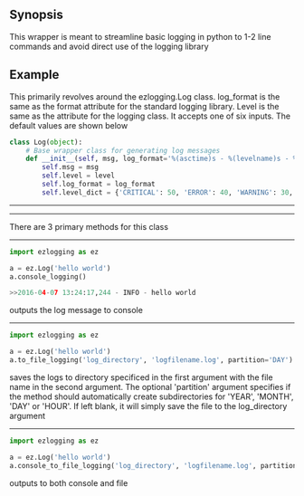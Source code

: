 ## Synopsis

This wrapper is meant to streamline basic logging in python to 1-2 line commands and avoid direct use of the logging
library

## Example

This primarily revolves around the ezlogging.Log class. log_format is the same as the format attribute for the standard
logging library. Level is the same as the attribute for the logging class. It accepts one of six inputs. The default
values are shown below

```python
class Log(object):
    # Base wrapper class for generating log messages
    def __init__(self, msg, log_format='%(asctime)s - %(levelname)s - %(message)s', level='INFO'):
        self.msg = msg
        self.level = level
        self.log_format = log_format
        self.level_dict = {'CRITICAL': 50, 'ERROR': 40, 'WARNING': 30, 'INFO': 20, 'DEBUG': 10, 'NOTSET': 0}
```
***
***
There are 3 primary methods for this class
***

```python
import ezlogging as ez

a = ez.Log('hello world')
a.console_logging()

>>2016-04-07 13:24:17,244 - INFO - hello world
```

outputs the log message to console

---


```python
import ezlogging as ez

a = ez.Log('hello world')
a.to_file_logging('log_directory', 'logfilename.log', partition='DAY')
```
saves the logs to directory specificed in the first argument with the file name in the second argument. The optional
'partition' argument specifies if the method should automatically create subdirectories for 'YEAR', 'MONTH', 'DAY' or
'HOUR'. If left blank, it will simply save the file to the log_directory argument

---

```python
import ezlogging as ez

a = ez.Log('hello world')
a.console_to_file_logging('log_directory', 'logfilename.log', partition='DAY')
```
 outputs to both console and file
